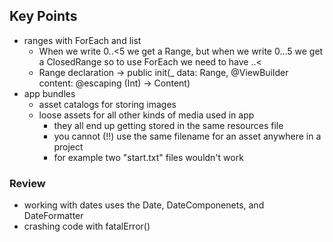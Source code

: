 ## Key Points
 - ranges with ForEach and list
    - When we write 0..<5 we get a Range<Int>, but when we write 0...5 we get a ClosedRange<Int> so to use ForEach we need to have ..<
    - Range declaration -> public init(_ data: Range<Int>, @ViewBuilder content: @escaping (Int) -> Content)
 - app bundles
    - asset catalogs for storing images
    - loose assets for all other kinds of media used in app
        - they all end up getting stored in the same resources file
        - you cannot (!!) use the same filename for an asset anywhere in a project
        - for example two "start.txt" files wouldn't work

### Review
 - working with dates uses the Date, DateComponenets, and DateFormatter
 - crashing code with fatalError()
